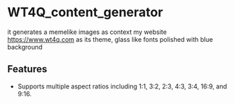 # WT4Q_content_generator
it generates a memelike images as context my website https://www.wt4q.com as its theme,  glass like fonts polished with blue background

## Features

- Supports multiple aspect ratios including 1:1, 3:2, 2:3, 4:3, 3:4, 16:9, and 9:16.
